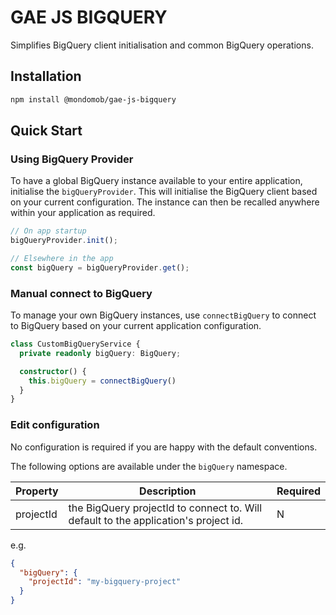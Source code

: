 # GAE JS BIGQUERY

Simplifies BigQuery client initialisation and common BigQuery operations.

## Installation

```sh
npm install @mondomob/gae-js-bigquery
```

## Quick Start

### Using BigQuery Provider
To have a global BigQuery instance available to your entire application, initialise the `bigQueryProvider`.
This will initialise the BigQuery client based on your current configuration. The instance can
then be recalled anywhere within your application as required.

```typescript
// On app startup
bigQueryProvider.init();

// Elsewhere in the app
const bigQuery = bigQueryProvider.get();
```

### Manual connect to BigQuery
To manage your own BigQuery instances, use `connectBigQuery` to connect to BigQuery based on your
current application configuration.

```typescript
class CustomBigQueryService {
  private readonly bigQuery: BigQuery;

  constructor() {
    this.bigQuery = connectBigQuery()
  }
}
```

### Edit configuration
No configuration is required if you are happy with the default conventions. 

The following options are available under the `bigQuery` namespace.

| Property     | Description                                                                         | Required |
|--------------|-------------------------------------------------------------------------------------|----------|
| projectId    | the BigQuery projectId to connect to. Will default to the application's project id. | N        |

e.g.
```json
{
  "bigQuery": {
    "projectId": "my-bigquery-project"
  }
}
```
